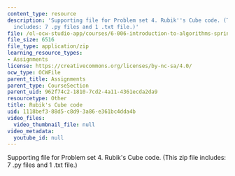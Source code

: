 ```yaml
---
content_type: resource
description: 'Supporting file for Problem set 4. Rubik''s Cube code. (This zip file
  includes: 7 .py files and 1 .txt file.)'
file: /ol-ocw-studio-app/courses/6-006-introduction-to-algorithms-spring-2008/1118bef388d5c8d93a86e361bc4dda4b_ps4_rubik.zip
file_size: 6516
file_type: application/zip
learning_resource_types:
- Assignments
license: https://creativecommons.org/licenses/by-nc-sa/4.0/
ocw_type: OCWFile
parent_title: Assignments
parent_type: CourseSection
parent_uid: 962f74c2-1810-7cd2-4a11-4361ecda2da9
resourcetype: Other
title: Rubik's Cube code
uid: 1118bef3-88d5-c8d9-3a86-e361bc4dda4b
video_files:
  video_thumbnail_file: null
video_metadata:
  youtube_id: null
---
```

Supporting file for Problem set 4. Rubik's Cube code. (This zip file includes: 7 .py files and 1 .txt file.)